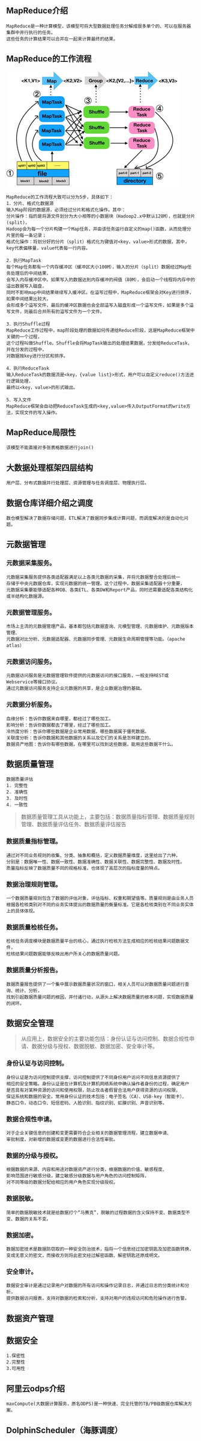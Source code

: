 ## MapReduce介绍
    MapReduce是一种计算模型，该模型可将大型数据处理任务分解成很多单个的、可以在服务器集群中并行执行的任务。
    这些任务的计算结果可以合并在一起来计算最终的结果。

## MapReduce的工作流程
![Alt text](../doc/MapReduce工作过程.jpg)

    MapReduce的工作流程大致可以分为5步，具体如下：
    1．分片、格式化数据源
    输入Map阶段的数据源，必须经过分片和格式化操作。其中：
    分片操作：指的是将源文件划分为大小相等的小数据块（Hadoop2.x中默认128M），也就是分片(split)，
    Hadoop会为每一个分片构建一个Map任务，并由该任务运行自定义的map()函数，从而处理分片里的每一条记录；
    格式化操作：将划分好的分片（split）格式化为键值对<key，value>形式的数据，其中，key代表偏移量，value代表每一行内容。
    
    2．执行MapTask
    每个Map任务都有一个内存缓冲区（缓冲区大小100M），输入的分片（split）数据经过Map任务处理后的中间结果，
    会写入内存缓冲区中。如果写入的数据达到内存缓冲的阀值（80M），会启动一个线程将内存中的溢出数据写入磁盘，
    同时不影响map中间结果继续写入缓冲区。在溢写过程中，MapReduce框架会对Key进行排序，如果中间结果比较大，
    会形成多个溢写文件，最后的缓冲区数据也会全部溢写入磁盘形成一个溢写文件，如果是多个溢写文件，则最后合并所有的溢写文件为一个文件。
    
    3．执行Shuffle过程
    MapReduce工作过程中，map阶段处理的数据如何传递给Reduce阶段，这是MapReduce框架中关键的一个过程，
    这个过程叫做Shuffle。Shuffle会将MapTask输出的处理结果数据，分发给ReduceTask，并在分发的过程中，
    对数据按key进行分区和排序。
    
    4．执行ReduceTask
    输入ReduceTask的数据流是<key，{value list}>形式，用户可以自定义reduce()方法进行逻辑处理，
    最终以<key，value>的形式输出。
    
    5．写入文件
    MapReduce框架会自动把ReduceTask生成的<key,value>传入OutputFormat的write方法，实现文件的写入操作。

## MapReduce局限性
    该模型不能直接对多张表格数据进行join()
    
## 大数据处理框架四层结构
    用户层、分布式数据并行处理层、资源管理与任务调度层、物理执行层。
    
## 数据仓库详细介绍之调度
    数仓模型解决了数据存储问题，ETL解决了数据同步集成计算问题，而调度解决的是自动化问题。
    
## 元数据管理
### 元数据采集服务。
    元数据采集服务提供各类适配器满足以上各类元数据的采集，并将元数据整合处理后统一
    存储于中央元数据仓库，实现元数据的统一管理。这个过程中，数据采集适配器十分重要，
    元数据采集要能够适配各种DB、各类ETL、各类DW和Report产品，同时还需要适配各类结构化或半结构化数据源。

### 元数据管理服务。
    市场上主流的元数据管理产品，基本都包括元数据查询、元模型管理、元数据维护、元数据版本管理、
    元数据对比分析、元数据适配器、元数据同步管理、元数据生命周期管理等功能。（apache atlas）

### 元数据访问服务。
    元数据访问服务是元数据管理软件提供的元数据访问的接口服务，一般支持REST或Webservice等接口协议。
    通过元数据访问服务支持企业元数据的共享，是企业数据治理的基础。

### 元数据分析服务。
    血缘分析：告诉你数据来自哪里，都经过了哪些加工。
    影响分析：告诉你数据都去了哪里，经过了哪些加工。
    冷热度分析：告诉你哪些数据是企业常用数据，哪些数据属于僵死数据。
    关联度分析：告诉你数据和其他数据的关系以及它们的关系是怎样建立的。
    数据资产地图：告诉你有哪些数据，在哪里可以找到这些数据，能用这些数据干什么。

## 数据质量管理
    数据质量评估
    1. 完整性
    2. 准确性
    3. 及时性
    4. 一致性
> 数据质量管理工具从功能上，主要包括：数据质量指标管理、数据质量规则管理、数据质量评估任务、数据质量评估报告
### 数据质量指标管理。
    通过对不同业务规则的收集、分类、抽象和概括，定义数据质量维度，这里给出了六种，
    分别是：数据唯一性、数据一致性、数据准确性、数据关联性、数据完整性、数据及时性。
    质量指标反映了数据质量不同的规格标准，也体现了高层次的指标度量的特点。

### 数据治理规则管理。
    一个数据质量规则包含了数据的评估对象，评估指标、权重和期望值等。质量规则是由业务人员
    根据各检核类别对不同的业务实体提出的数据质量的衡量标准。它是各检核类别在不同业务实体上的具体体现。

### 数据质量检核任务。
    检核任务调度模块是数据质量平台的核心，通过执行检核方法生成相应的检核结果问题数据文件，
    检核结果问题数据能够反映出用户所关心的数据质量问题。

### 数据质量分析报告。
    数据质量报告提供了一个集中展示数据质量状况的窗口，相关人员可以对数据质量问题进行查询、统计、分析，
    找到引起数据质量问题的根因，并付诸行动，从源头上解决数据质量的根本问题，实现数据质量的闭环。

## 数据安全管理
> 从应用上，数据安全的主要功能包括：身份认证与访问控制、数据合规性申请、数据分级与授权、数据脱敏、数据加密、安全审计等。
### 身份认证与访问控制。
    身份认证是为访问控制提供支撑，访问控制提供了不同身份用户访问不同信息资源提供了
    相应的安全策略。身份认证是在计算机及计算机网络系统中确认操作者身份的过程，确定用户
    是否具有对某种资源的访问和使用权限，防止攻击者假冒合法用户获得资源的访问权限，
    保证系统和数据的安全。常用身份认证的技术包括：电子签名（CA）、USB-key（智能卡）、
    静态口令，动态口令、短信密码、人脸识别、指纹识别、虹膜识别、声音识别等。

### 数据合规性申请。
    对于企业关键信息的创建和变更需要符合企业相关的数据管理流程，建立数据申请、
    审批制度，对新增的数据或变更的数据进行合法性审批。

### 数据的分级与授权。
    根据数据的来源、内容和用途对数据资产进行分类，根据数据的价值、敏感程度、
    影响范围进行敏感分级，建立敏感分级数据与用户角色的访问控制矩阵，
    对不同等级的数据分配给相应的用户角色实现分级授权。

### 数据脱敏。
    简单的数据脱敏技术就是给数据打个“马赛克”，脱敏的过程数据的含义保持不变、数据类型不变、数据的关系不变。

### 数据加密。
    数据加密技术是数据防窃取的一种安全防治技术，指将一个信息经过加密钥匙及加密函数转换，
    变成无意义的密文，而接收方则将此密文经过解密函数、解密钥匙还原成明文。

### 安全审计。
    数据安全审计是通过记录用户对数据的所有访问和操作记录日志，并通过日志的分类统计和分析，
    提供数据访问报表，支持对数据的检索和分析，支持对用户的违规访问和危险操作进行告警。

## 数据资产管理

## 数据安全
    1.保密性
    2.完整性
    3.可用性

## 阿里云odps介绍
    maxCompute(大数据计算服务，原名ODPS)是一种快速、完全托管的TB/PB级数据仓库解决方案。
    
## DolphinScheduler（海豚调度）